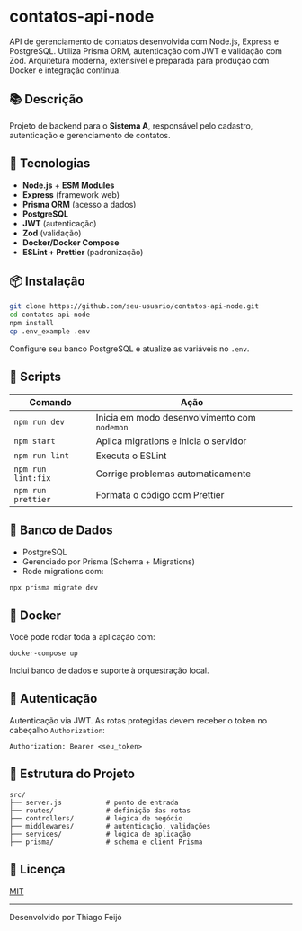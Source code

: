 # contatos-api-node

API de gerenciamento de contatos desenvolvida com Node.js, Express e PostgreSQL. Utiliza Prisma ORM, autenticação com JWT e validação com Zod. Arquitetura moderna, extensível e preparada para produção com Docker e integração contínua.

## 📚 Descrição

Projeto de backend para o **Sistema A**, responsável pelo cadastro, autenticação e gerenciamento de contatos.

## 🚀 Tecnologias

- **Node.js** + **ESM Modules**
- **Express** (framework web)
- **Prisma ORM** (acesso a dados)
- **PostgreSQL**
- **JWT** (autenticação)
- **Zod** (validação)
- **Docker/Docker Compose**
- **ESLint + Prettier** (padronização)

## 📦 Instalação

```bash
git clone https://github.com/seu-usuario/contatos-api-node.git
cd contatos-api-node
npm install
cp .env_example .env
```

Configure seu banco PostgreSQL e atualize as variáveis no `.env`.

## 🔧 Scripts

| Comando            | Ação                                            |
|--------------------|-------------------------------------------------|
| `npm run dev`      | Inicia em modo desenvolvimento com `nodemon`   |
| `npm start`        | Aplica migrations e inicia o servidor           |
| `npm run lint`     | Executa o ESLint                                |
| `npm run lint:fix` | Corrige problemas automaticamente               |
| `npm run prettier` | Formata o código com Prettier                   |

## 🧬 Banco de Dados

- PostgreSQL
- Gerenciado por Prisma (Schema + Migrations)
- Rode migrations com:

```bash
npx prisma migrate dev
```

## 🐳 Docker

Você pode rodar toda a aplicação com:

```bash
docker-compose up
```

Inclui banco de dados e suporte à orquestração local.

## 🔐 Autenticação

Autenticação via JWT.
As rotas protegidas devem receber o token no cabeçalho `Authorization`:

```
Authorization: Bearer <seu_token>
```

## 🧰 Estrutura do Projeto

```
src/
├── server.js           # ponto de entrada
├── routes/             # definição das rotas
├── controllers/        # lógica de negócio
├── middlewares/        # autenticação, validações
├── services/           # lógica de aplicação
├── prisma/             # schema e client Prisma
```

## 📄 Licença

[MIT](./LICENSE)

---

Desenvolvido por Thiago Feijó
